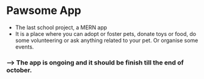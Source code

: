 # Pawsome App

- The last school project, a MERN app 
- It is a place where you can adopt or foster pets, donate toys or food, do some volunteering or ask anything related to your pet. Or organise some events.

### --> The app is ongoing and it should be finish till the end of october.
